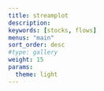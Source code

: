 ```yaml
---
title: streamplot
description:
keywords: [stocks, flows]
menus: "main"
sort_order: desc
#type: gallery
weight: 15
params:
  theme: light
---
```

